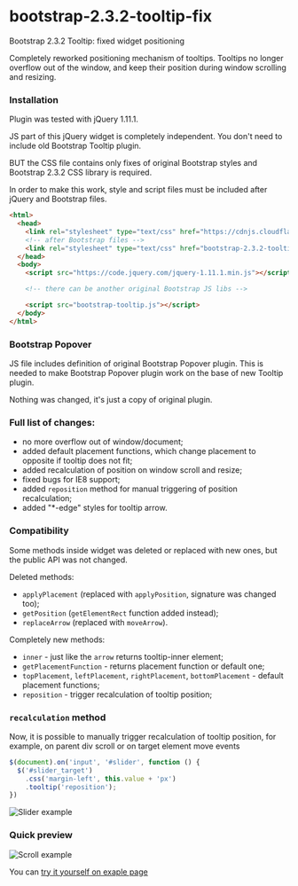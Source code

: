# bootstrap-2.3.2-tooltip-fix
Bootstrap 2.3.2 Tooltip: fixed widget positioning

Completely reworked positioning mechanism of tooltips. Tooltips no longer overflow out of the window, and keep their position during window scrolling and resizing.

### Installation

Plugin was tested with jQuery 1.11.1.

JS part of this jQuery widget is completely independent.
You don't need to include old Bootstrap Tooltip plugin.

BUT the CSS file contains only fixes of original Bootstrap styles and Bootstrap 2.3.2 CSS library is required.

In order to make this work, style and script files must be included after jQuery and Bootstrap files.

```html
<html>
  <head>
    <link rel="stylesheet" type="text/css" href="https://cdnjs.cloudflare.com/ajax/libs/twitter-bootstrap/2.3.2/css/bootstrap.min.css">
    <!-- after Bootstrap files -->
    <link rel="stylesheet" type="text/css" href="bootstrap-2.3.2-tooltip-fix.css">
  </head>
  <body>
    <script src="https://code.jquery.com/jquery-1.11.1.min.js"></script>

    <!-- there can be another original Bootstrap JS libs -->

    <script src="bootstrap-tooltip.js"></script>
  </body>
</html>
```

### Bootstrap Popover

JS file includes definition of original Bootstrap Popover plugin.
This is needed to make Bootstrap Popover plugin work on the base of new Tooltip plugin.

Nothing was changed, it's just a copy of original plugin.

### Full list of changes:
- no more overflow out of window/document;
- added default placement functions, which change placement to opposite if tooltip does not fit;
- added recalculation of position on window scroll and resize;
- fixed bugs for IE8 support;
- added `reposition` method for manual triggering of position recalculation;
- added "*-edge" styles for tooltip arrow.

### Compatibility

Some methods inside widget was deleted or replaced with new ones, but the public API was not changed.

Deleted methods:
- `applyPlacement` (replaced with `applyPosition`, signature was changed too);
- `getPosition` (`getElementRect` function added instead);
- `replaceArrow` (replaced with `moveArrow`).

Completely new methods:
- `inner` - just like the `arrow` returns tooltip-inner element;
- `getPlacementFunction` - returns placement function or default one;
- `topPlacement`, `leftPlacement`, `rightPlacement`, `bottomPlacement` - default placement functions;
- `reposition` - trigger recalculation of tooltip position;

### `recalculation` method

Now, it is possible to manually trigger recalculation of tooltip position, for example, on parent div scroll or on target element move events

```js
$(document).on('input', '#slider', function () {
  $('#slider_target')
    .css('margin-left', this.value + 'px')
    .tooltip('reposition');
})
```

![Slider example](https://i.imgur.com/LiE58U9.gif)

### Quick preview

![Scroll example](https://i.imgur.com/0awPdES.gif)

You can [try it yourself on exaple page](https://drankuser.github.io/bootstrap-2.3.2-tooltip-fix/)
